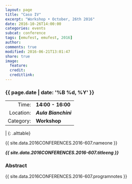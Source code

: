 ```yaml
---
layout: page
title: "Caso IV"
excerpt: "Workshop • October, 26th 2016"
date: 2016-10-26T14:00:00
categories: events
subcat: conference
tags: [emufest, emufest, 2016]
author:
comments: true
modified: 2016-06-21T13:01:47
share: true
image:
  feature:
  credit:
  creditlink:
---
```


### {{ page.date | date: '%B %d, %Y' }}

|  |  |
|------------:|:------------|
| Time: | **14:00 - 16:00** |
| Location: | ***Aula Bianchini*** |
| Category: | **Workshop** |
|
{: .alttable}

{{ site.data.2016CONFERENCES.2016-607.nameone }}

***{{ site.data.2016CONFERENCES.2016-607.titleeng }}***


### Abstract

{{ site.data.2016CONFERENCES.2016-607.programnotes }}
